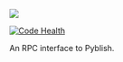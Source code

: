 ![](https://cloud.githubusercontent.com/assets/2152766/6998101/5c13946c-dbcd-11e4-968b-b357b7c60a06.png)

[![Code Health](https://landscape.io/github/pyblish/pyblish-rpc/master/landscape.svg?style=flat)](https://landscape.io/github/pyblish/pyblish-rpc/master)

An RPC interface to Pyblish.
